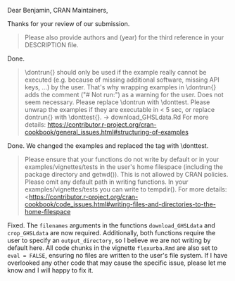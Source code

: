 Dear Benjamin, CRAN Maintainers,

Thanks for your review of our submission.  

> Please also provide authors and (year) for the third reference in your DESCRIPTION file.

Done.

> \dontrun{} should only be used if the example really cannot be executed (e.g. because of missing additional software, missing API keys, ...) by the user.
> That's why wrapping examples in \dontrun{} adds the comment ("\# Not run:") as a warning for the user.
> Does not seem necessary.
> Please replace \dontrun with \donttest.
> Please unwrap the examples if they are executable in \< 5 sec, or replace dontrun{} with \donttest{}.
> -\> download_GHSLdata.Rd For more details: <https://contributor.r-project.org/cran-cookbook/general_issues.html#structuring-of-examples>

Done. We changed the examples and replaced the tag with \donttest.

> Please ensure that your functions do not write by default or in your examples/vignettes/tests in the user's home filespace (including the package directory and getwd()).
> This is not allowed by CRAN policies.
> Please omit any default path in writing functions.
> In your examples/vignettes/tests you can write to tempdir().
> For more details: \<<https://contributor.r-project.org/cran-cookbook/code_issues.html#writing-files-and-directories-to-the-home-filespace>

Fixed. The `filenames` arguments in the functions `download_GHSLdata` and `crop_GHSLdata` are now required. Additionally, both functions require the user to specify an `output_directory`, so I believe we are not writing by default here. All code chunks in the vignette `flexurba.Rmd` are also set to `eval = FALSE`, ensuring no files are written to the user's file system. If I have  overlooked any other code that may cause the specific issue, please let me know and I will happy to fix it.
